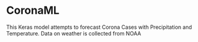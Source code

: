 # CoronaML
This Keras model attempts to forecast Corona Cases with Precipitation and Temperature. Data on weather is collected from NOAA
